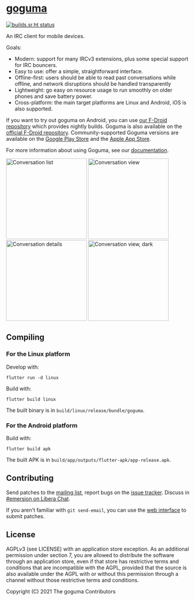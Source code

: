 # [goguma]

[![builds.sr.ht status](https://builds.sr.ht/~emersion/goguma/commits/master.svg)](https://builds.sr.ht/~emersion/goguma/commits/master?)

An IRC client for mobile devices.

Goals:

- Modern: support for many IRCv3 extensions, plus some special support for IRC
  bouncers.
- Easy to use: offer a simple, straightforward interface.
- Offline-first: users should be able to read past conversations while offline,
  and network disruptions should be handled transparently
- Lightweight: go easy on resource usage to run smoothly on older phones and
  save battery power.
- Cross-platform: the main target platforms are Linux and Android, iOS is also
  supported.

If you want to try out goguma on Android, you can use [our F-Droid repository]
which provides nightly builds. Goguma is also available on the
[official F-Droid repository]. Community-supported Goguma versions are
available on the [Google Play Store] and the [Apple App Store].

For more information about using Goguma, see our [documentation].

<img src="https://l.sr.ht/ah3N.png" width="220" alt="Conversation list">
<img src="https://l.sr.ht/5NNh.png" width="220" alt="Conversation view">
<img src="https://l.sr.ht/7tDh.png" width="220" alt="Conversation details">
<img src="https://l.sr.ht/VoM9.png" width="220" alt="Conversation view, dark">

## Compiling

### For the Linux platform

Develop with:

    flutter run -d linux

Build with:

    flutter build linux

The built binary is in `build/linux/release/bundle/goguma`.

### For the Android platform

Build with:

    flutter build apk

The built APK is in `build/app/outputs/flutter-apk/app-release.apk`.

## Contributing

Send patches to the [mailing list], report bugs on the [issue tracker]. Discuss
in [#emersion on Libera Chat].

If you aren't familiar with `git send-email`, you can use the
[web interface][git-send-email-web] to submit patches.

## License

AGPLv3 (see LICENSE) with an application store exception. As an additional
permission under section 7, you are allowed to distribute the software through
an application store, even if that store has restrictive terms and conditions
that are incompatible with the AGPL, provided that the source is also available
under the AGPL with or without this permission through a channel without those
restrictive terms and conditions.

Copyright (C) 2021 The goguma Contributors

[goguma]: https://sr.ht/~emersion/goguma/
[our F-Droid repository]: https://fdroid.emersion.fr/#goguma-nightly
[official F-Droid repository]: https://f-droid.org/packages/fr.emersion.goguma/
[Google Play Store]: https://play.google.com/store/apps/details?id=fr.emersion.goguma.play
[Apple App Store]: https://apps.apple.com/fr/app/goguma-irc/id6470394620
[documentation]: doc/README.md
[mailing list]: https://lists.sr.ht/~emersion/goguma-dev
[issue tracker]: https://todo.sr.ht/~emersion/goguma
[#emersion on Libera Chat]: ircs://irc.libera.chat/#emersion
[git-send-email-web]: https://man.sr.ht/git.sr.ht/#sending-patches-upstream
